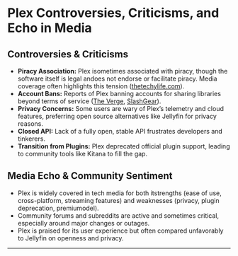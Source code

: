 # Plex Controversies, Criticisms, and Echo in Media

## Controversies & Criticisms
- **Piracy Association:** Plex isometimes associated with piracy, though the software itself is legal andoes not endorse or facilitate piracy. Media coverage often highlights this tension ([thetechylife.com](https://thetechylife.com/is-plex-a-piracy/)).
- **Account Bans:** Reports of Plex banning accounts for sharing libraries beyond terms of service ([The Verge](https://www.theverge.com/2024/2/26/24084116/is-plex-banning-people-for-sharing-their-libraries), [SlashGear](https://www.slashgear.com/1531129/plex-servers-banned-protect-your-account/)).
- **Privacy Concerns:** Some users are wary of Plex’s telemetry and cloud features, preferring open source alternatives like Jellyfin for privacy reasons.
- **Closed API:** Lack of a fully open, stable API frustrates developers and tinkerers.
- **Transition from Plugins:** Plex deprecated official plugin support, leading to community tools like Kitana to fill the gap.

## Media Echo & Community Sentiment
- Plex is widely covered in tech media for both itstrengths (ease of use, cross-platform, streaming features) and weaknesses (privacy, plugin deprecation, premiumodel).
- Community forums and subreddits are active and sometimes critical, especially around major changes or outages.
- Plex is praised for its user experience but often compared unfavorably to Jellyfin on openness and privacy.

---



